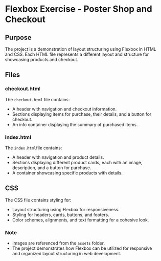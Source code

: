 # Flexbox Exercise - Poster Shop and Checkout

## Purpose

The project is a demonstration of layout structuring using Flexbox in HTML and CSS. Each HTML file represents a different layout and structure for showcasing products and checkout.

## Files

### checkout.html

The `checkout.html` file contains:

- A header with navigation and checkout information.
- Sections displaying items for purchase, their details, and a button for checkout.
- An info container displaying the summary of purchased items.

### index.html

The `index.html`file contains:

- A header with navigation and product details.
- Sections displaying different product cards, each with an image, description, and a button for purchase.
- A container showcasing specific products with details.

## CSS

The CSS file contains styling for:

- Layout structuring using Flexbox for responsiveness.
- Styling for headers, cards, buttons, and footers.
- Color schemes, alignments, and text formatting for a cohesive look.

### Note

- Images are referenced from the `assets` folder.
- The project demonstrates how Flexbox can be utilized for responsive and organized layout structuring in web development.
